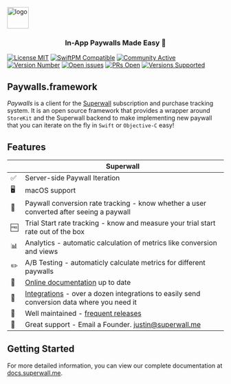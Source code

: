<img src="https://superwall.me/SuperwallLogo.svg" alt="logo" height="50px" align="center"/>

<br/>

<h3 align="center">In-App Paywalls Made Easy 💸</h1>

[![License MIT](https://img.shields.io/badge/license-MIT-green/)](https://superwall.me/)
[![SwiftPM Compatible](https://img.shields.io/badge/SwiftPM-Compatible-orange)](https://superwall.me/)
[![Community Active](https://img.shields.io/badge/community-active-9cf)](https://superwall.me/)
[![Version Number](https://img.shields.io/github/v/tag/superwall-me/paywall-ios)](https://superwall.me/)
[![Open issues](https://img.shields.io/github/issues/superwall-me/paywall-ios)](https://superwall.me/)
[![PRs Open](https://img.shields.io/github/issues-pr/superwall-me/paywall-ios)](https://superwall.me/)
[![Versions Supported](https://img.shields.io/badge/ios%20version-%3E%3D%2011-blueviolet)](https://superwall.me/)




## Paywalls.framework

*Paywalls* is a client for the [Superwall](https://superwall.me/) subscription and purchase tracking system. It is an open source framework that provides a wrapper around `StoreKit` and the Superwall backend to make implementing new paywall that you can iterate on the fly in `Swift` or `Objective-C` easy!

## Features
|   | Superwall |
| --- | --- |
✅ | Server-side Paywall Iteration
🖥 | macOS support
🎯 | Paywall conversion rate tracking - know whether a user converted after seeing a paywall
🆓 | Trial Start rate tracking - know and measure your trial start rate out of the box
📊 | Analytics - automatic calculation of metrics like conversion and views
✏️ | A/B Testing - automaticly calculate metrics for different paywalls
📝 | [Online documentation](https://docs.superwall.me/docs) up to date
🔀 | [Integrations](https://docs.superwall.me/docs) - over a dozen integrations to easily send conversion data where you need it
💯 | Well maintained - [frequent releases](https://github.com/superwall-me/paywall-ios/releases)
📮 | Great support - Email a Founder. justin@superwall.me

## Getting Started
For more detailed information, you can view our complete documentation at [docs.superwall.me](https://docs.superwall.me/docs).

<!-- Or browse our iOS sample apps:
- [Example Repos](github.com/re) -->

<!-- ➡️ | [Webhooks](https://docs.superwall.me/docs/webhooks) - enhanced server-to-server communication with events for purchases, renewals, cancellations, and more -->